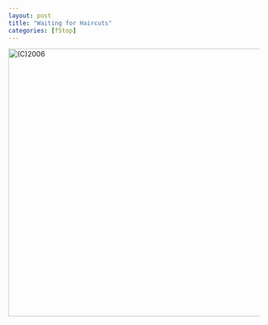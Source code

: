 ```yaml
---
layout: post
title: "Waiting for Haircuts"
categories: [fStop]
---
```

<img title="(C)2006" src="http://www.botzilla.com/blog/pix2006/552_5266sh.jpg" width="807" height="538" border="0" />

<!--more-->

